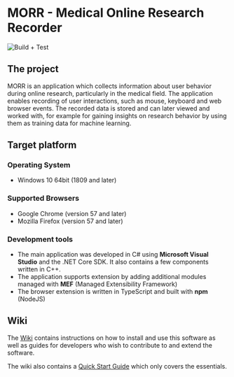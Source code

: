 # MORR - Medical Online Research Recorder

![Build + Test](https://github.com/insightmind/MORR/workflows/Build%20+%20Test/badge.svg)

## The project

MORR is an application which collects information about user behavior during online research, particularly in the medical field. The application enables recording of user interactions, such as mouse, keyboard and web browser events. The recorded data is stored and can later viewed and worked with, for example for gaining insights on research behavior by using them as training data for machine learning.

## Target platform

### Operating System
- Windows 10 64bit (1809 and later)

### Supported Browsers
- Google Chrome (version 57 and later)
- Mozilla Firefox (version 57 and later)

### Development tools
- The main application was developed in C# using **Microsoft Visual Studio** and the .NET Core SDK. It also contains a few components written in C++.
- The application supports extension by adding additional modules managed with **MEF** (Managed Extensibility Framework)
- The browser extension is written in TypeScript and built with **npm** (NodeJS)

## Wiki
The [Wiki](https://github.com/insightmind/MORR/wiki) contains instructions on how to install and use this software as well as guides for developers who wish to contribute to and extend the software.

The wiki also contains a [Quick Start Guide](https://github.com/insightmind/MORR/wiki/Quick-Start-Guide) which only covers the essentials.